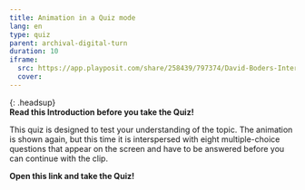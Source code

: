 ```yaml
---
title: Animation in a Quiz mode
lang: en
type: quiz
parent: archival-digital-turn
duration: 10
iframe:
  src: https://app.playposit.com/share/258439/797374/David-Boders-Interview-collection
  cover:
---
```


{: .headsup}                            
**Read this Introduction before you take the Quiz!**

This quiz is designed to test your understanding of the topic. The animation is shown again, but this time it is interspersed with eight multiple-choice questions that appear on the screen and have to be answered before you can continue with the clip.

**Open this link and take the Quiz!**


<!-- more -->


